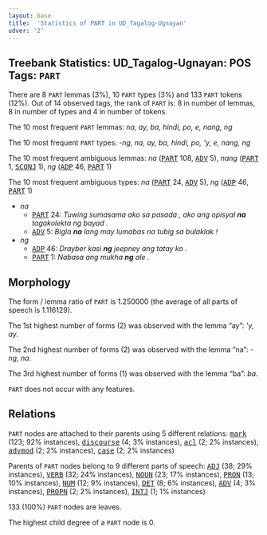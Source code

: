 ```yaml
---
layout: base
title:  'Statistics of PART in UD_Tagalog-Ugnayan'
udver: '2'
---
```


## Treebank Statistics: UD_Tagalog-Ugnayan: POS Tags: `PART`

There are 8 `PART` lemmas (3%), 10 `PART` types (3%) and 133 `PART` tokens (12%).
Out of 14 observed tags, the rank of `PART` is: 8 in number of lemmas, 8 in number of types and 4 in number of tokens.

The 10 most frequent `PART` lemmas: <em>na, ay, ba, hindi, po, e, nang, ng</em>

The 10 most frequent `PART` types:  <em>-ng, na, ay, ba, hindi, po, 'y, e, nang, ng</em>

The 10 most frequent ambiguous lemmas: <em>na</em> (<tt><a href="tl_ugnayan-pos-PART.html">PART</a></tt> 108, <tt><a href="tl_ugnayan-pos-ADV.html">ADV</a></tt> 5), <em>nang</em> (<tt><a href="tl_ugnayan-pos-PART.html">PART</a></tt> 1, <tt><a href="tl_ugnayan-pos-SCONJ.html">SCONJ</a></tt> 1), <em>ng</em> (<tt><a href="tl_ugnayan-pos-ADP.html">ADP</a></tt> 46, <tt><a href="tl_ugnayan-pos-PART.html">PART</a></tt> 1)

The 10 most frequent ambiguous types:  <em>na</em> (<tt><a href="tl_ugnayan-pos-PART.html">PART</a></tt> 24, <tt><a href="tl_ugnayan-pos-ADV.html">ADV</a></tt> 5), <em>ng</em> (<tt><a href="tl_ugnayan-pos-ADP.html">ADP</a></tt> 46, <tt><a href="tl_ugnayan-pos-PART.html">PART</a></tt> 1)


* <em>na</em>
  * <tt><a href="tl_ugnayan-pos-PART.html">PART</a></tt> 24: <em>Tuwing sumasama ako sa pasada , ako ang opisyal <b>na</b> tagakolekta ng bayad .</em>
  * <tt><a href="tl_ugnayan-pos-ADV.html">ADV</a></tt> 5: <em>Bigla <b>na</b> lang may lumabas na tubig sa bulaklak !</em>
* <em>ng</em>
  * <tt><a href="tl_ugnayan-pos-ADP.html">ADP</a></tt> 46: <em>Drayber kasi <b>ng</b> jeepney ang tatay ko .</em>
  * <tt><a href="tl_ugnayan-pos-PART.html">PART</a></tt> 1: <em>Nabasa ang mukha <b>ng</b> ale .</em>

## Morphology

The form / lemma ratio of `PART` is 1.250000 (the average of all parts of speech is 1.116129).

The 1st highest number of forms (2) was observed with the lemma “ay”: <em>'y, ay</em>.

The 2nd highest number of forms (2) was observed with the lemma “na”: <em>-ng, na</em>.

The 3rd highest number of forms (1) was observed with the lemma “ba”: <em>ba</em>.

`PART` does not occur with any features.


## Relations

`PART` nodes are attached to their parents using 5 different relations: <tt><a href="tl_ugnayan-dep-mark.html">mark</a></tt> (123; 92% instances), <tt><a href="tl_ugnayan-dep-discourse.html">discourse</a></tt> (4; 3% instances), <tt><a href="tl_ugnayan-dep-acl.html">acl</a></tt> (2; 2% instances), <tt><a href="tl_ugnayan-dep-advmod.html">advmod</a></tt> (2; 2% instances), <tt><a href="tl_ugnayan-dep-case.html">case</a></tt> (2; 2% instances)

Parents of `PART` nodes belong to 9 different parts of speech: <tt><a href="tl_ugnayan-pos-ADJ.html">ADJ</a></tt> (38; 29% instances), <tt><a href="tl_ugnayan-pos-VERB.html">VERB</a></tt> (32; 24% instances), <tt><a href="tl_ugnayan-pos-NOUN.html">NOUN</a></tt> (23; 17% instances), <tt><a href="tl_ugnayan-pos-PRON.html">PRON</a></tt> (13; 10% instances), <tt><a href="tl_ugnayan-pos-NUM.html">NUM</a></tt> (12; 9% instances), <tt><a href="tl_ugnayan-pos-DET.html">DET</a></tt> (8; 6% instances), <tt><a href="tl_ugnayan-pos-ADV.html">ADV</a></tt> (4; 3% instances), <tt><a href="tl_ugnayan-pos-PROPN.html">PROPN</a></tt> (2; 2% instances), <tt><a href="tl_ugnayan-pos-INTJ.html">INTJ</a></tt> (1; 1% instances)

133 (100%) `PART` nodes are leaves.

The highest child degree of a `PART` node is 0.

